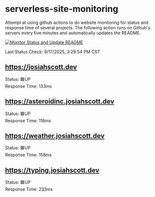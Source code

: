 # serverless-site-monitoring
Attempt at using github actions to do website monitoring for status and response time of several projects. The following action runs on Github's servers every five minutes and automatically updates the README.  

[![Monitor Status and Update README](https://github.com/JosiahSco/serverless-site-monitoring/actions/workflows/monitor.yaml/badge.svg)](https://github.com/JosiahSco/serverless-site-monitoring/actions/workflows/monitor.yaml)

Last Status Check: 9/17/2025, 3:29:54 PM CST

## https://josiahscott.dev
Status: 🟩UP  
Response Time: 133ms

## https://asteroidinc.josiahscott.dev
Status: 🟩UP  
Response Time: 118ms

## https://weather.josiahscott.dev
Status: 🟩UP  
Response Time: 158ms

## https://typing.josiahscott.dev
Status: 🟩UP  
Response Time: 233ms

